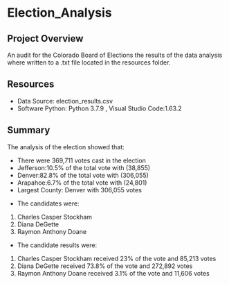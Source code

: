 # Election_Analysis
## Project Overview
 An audit for the Colorado Board of Elections the results of the data analysis where written to a .txt file located in the resources folder.
## Resources
- Data Source: election_results.csv
- Software Python: Python 3.7.9 , Visual Studio Code:1.63.2
## Summary
The analysis of the election showed that:
* There were 369,711 votes cast in the election
* Jefferson:10.5% of the total vote with (38,855)
* Denver:82.8% of the total vote with (306,055)
* Arapahoe:6.7% of the total vote with (24,801)
* Largest County: Denver with 306,055 votes
- The candidates were:
1. Charles Casper Stockham
2. Diana DeGette
3. Raymon Anthony Doane
- The candidate results were:
1. Charles Casper Stockham received 23% of the vote and 85,213 votes
2. Diana DeGette received 73.8% of the vote and 272,892 votes
3. Raymon Anthony Doane received 3.1% of the vote and 11,606 votes

